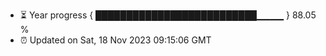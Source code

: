 - ⏳ Year progress { ██████████████████████████▁▁▁▁ } 88.05 %
- ⏰ Updated on Sat, 18 Nov 2023 09:15:06 GMT

